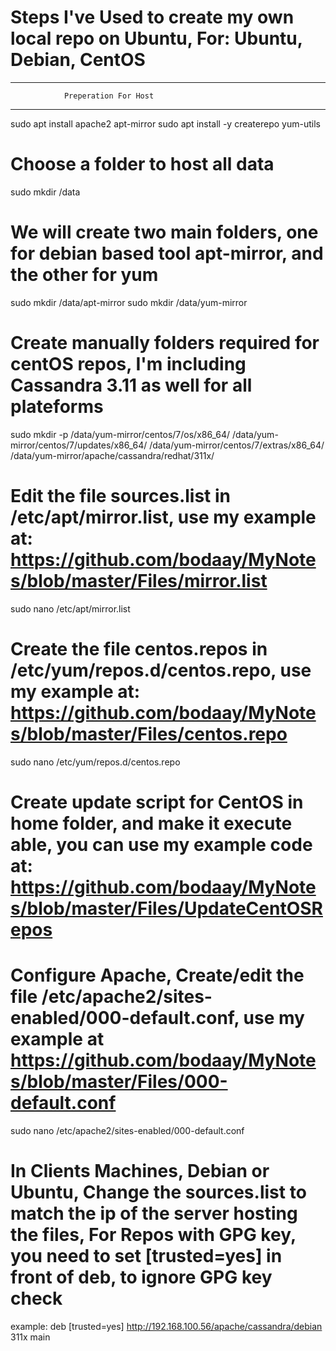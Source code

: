 # Steps I've Used to create my own local repo on Ubuntu, For: Ubuntu, Debian, CentOS

*********************************************
                Preperation For Host
*********************************************

sudo apt install apache2 apt-mirror
sudo apt install -y createrepo yum-utils

# Choose a folder to host all data

sudo mkdir /data

# We will create two main folders, one for debian based tool apt-mirror, and the other for yum

sudo mkdir /data/apt-mirror
sudo mkdir /data/yum-mirror

# Create manually folders required for centOS repos, I'm including Cassandra 3.11 as well for all plateforms
sudo mkdir -p /data/yum-mirror/centos/7/os/x86_64/ /data/yum-mirror/centos/7/updates/x86_64/ /data/yum-mirror/centos/7/extras/x86_64/ /data/yum-mirror/apache/cassandra/redhat/311x/

# Edit the file sources.list in /etc/apt/mirror.list, use my example at: https://github.com/bodaay/MyNotes/blob/master/Files/mirror.list

sudo nano /etc/apt/mirror.list

# Create the file centos.repos in /etc/yum/repos.d/centos.repo, use my example at: https://github.com/bodaay/MyNotes/blob/master/Files/centos.repo

sudo nano /etc/yum/repos.d/centos.repo

# Create update script for CentOS in home folder, and make it execute able, you can use my example code at: https://github.com/bodaay/MyNotes/blob/master/Files/UpdateCentOSRepos

# Configure Apache, Create/edit the file /etc/apache2/sites-enabled/000-default.conf, use my example at https://github.com/bodaay/MyNotes/blob/master/Files/000-default.conf

sudo nano /etc/apache2/sites-enabled/000-default.conf


# In Clients Machines, Debian or Ubuntu, Change the sources.list to match the ip of the server hosting the files, For Repos with GPG key, you need to set [trusted=yes] in front of deb, to ignore GPG key check
example: 
deb [trusted=yes]  http://192.168.100.56/apache/cassandra/debian 311x main

